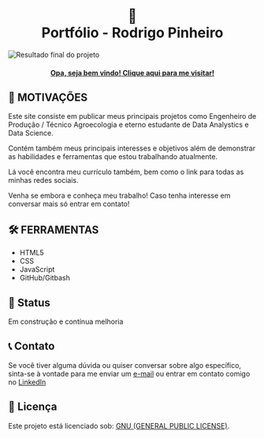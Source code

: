 <h1 align="center">
  🏡<br>Portfólio - Rodrigo Pinheiro
</h1>

![Resultado final do projeto](https://i.postimg.cc/sx0W6p8W/site.png)

<h4 align="center"><a href="https://pinheiro-dataset.github.io/portfolio/">Opa, seja bem vindo! Clique aqui para me visitar!</a></h4>


## 🎯 MOTIVAÇÕES
Este site consiste em publicar meus principais projetos como Engenheiro de Produção / Técnico Agroecologia e eterno estudante de Data Analystics e Data Science.

Contém também meus principais interesses e objetivos além de demonstrar as habilidades e ferramentas que estou trabalhando atualmente.

Lá você encontra meu currículo também, bem como o link para todas as minhas redes sociais.

Venha se embora e conheça meu trabalho! Caso tenha interesse em conversar mais só entrar em contato!
  
## 🛠️ FERRAMENTAS
- HTML5
- CSS
- JavaScript
- GitHub/Gitbash

## 🚧 Status
Em construção e contínua melhoria

## 📞 Contato 
Se você tiver alguma dúvida ou quiser conversar sobre algo específico, sinta-se à vontade para me enviar um [e-mail](rodrigosantospinheiro@gmail.com) ou entrar em contato comigo no [LinkedIn](https://www.linkedin.com/in/rodrigo-s-pinheiro/)

## 📝 Licença
Este projeto está licenciado sob: [GNU (GENERAL PUBLIC LICENSE)]().




